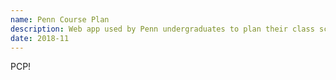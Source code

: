 ```yaml
---
name: Penn Course Plan
description: Web app used by Penn undergraduates to plan their class schedules each semester.
date: 2018-11
---
```


PCP!

